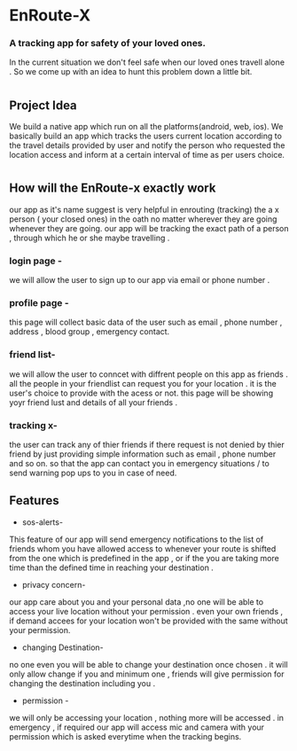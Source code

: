
# EnRoute-X

### A tracking app for safety of your loved ones.

In the current situation we don't feel safe when our loved ones travell alone . So we come up with an idea to hunt this problem down a little bit.

#
## Project Idea 

We build a native app which run on all the platforms(android, web, ios). We basically build an app which tracks the users current location according to the travel details provided by user and notify the person who requested the location access and inform at a certain interval of time as per users choice.

#

## How will the EnRoute-x exactly work
our app as it's name suggest is very helpful in enrouting (tracking) the a x person ( your closed ones) in the oath no matter wherever they are going whenever they
are going.
our app will be tracking the exact path of a person , through which he or she maybe travelling .

### login page -
 we will allow the user to sign up  to our app via email or phone number .
 
### profile page -
this page will collect basic data of the user such as email , phone number , address , blood group , emergency contact.

### friend list-
we will allow the user to conncet with diffrent people on this app as friends . all the people in your friendlist can request you for your location .
it is the user's choice to provide with the acess or not. this page will be showing yoyr friend lust and details of all your friends .

### tracking x-
the user can track any of thier friends if there request is not denied by thier friend by just providing simple information such as email , phone number and so on.
so that the app can contact you in emergency situations / to send warning pop ups to you in case of need.

## Features 

- sos-alerts-

 This feature of our app will send emergency notifications to the list of friends whom you have allowed access to whenever your route is shifted from the one which is predefined in the app , or if the you are taking more time than the defined time in reaching your destination . 
 
 - privacy concern-
 
our app care about you and your personal data ,no one will be able to access your live location without your permission . even your own friends , if demand accees for your location won't be provided with the same without your permission.

- changing Destination-

 no one  even you will be able to change your destination once chosen . it will only allow change if you and minimum one , friends will give permission for changing the destination including you .

- permission -

 we will only be accessing your location , nothing more will be accessed . in emergency , if required our app will access mic and camera with your permission which is asked everytime when the tracking begins.



